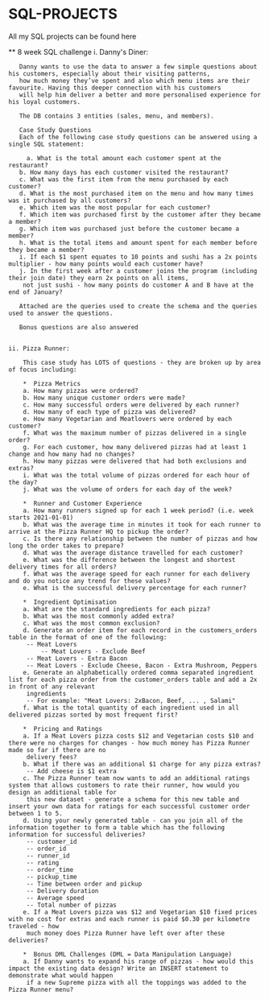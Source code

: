 # SQL-PROJECTS
All my SQL projects can be found here

** 8 week SQL challenge
	i. Danny's Diner:

	   Danny wants to use the data to answer a few simple questions about his customers, especially about their visiting patterns,
	   how much money they’ve spent and also which menu items are their favourite. Having this deeper connection with his customers
	   will help him deliver a better and more personalised experience for his loyal customers.

	   The DB contains 3 entities (sales, menu, and members).
	
	   Case Study Questions
	   Each of the following case study questions can be answered using a single SQL statement:

         a. What is the total amount each customer spent at the restaurant?
	   b. How many days has each customer visited the restaurant?
	   c. What was the first item from the menu purchased by each customer?
	   d. What is the most purchased item on the menu and how many times was it purchased by all customers?
	   e. Which item was the most popular for each customer?
	   f. Which item was purchased first by the customer after they became a member?
	   g. Which item was purchased just before the customer became a member?
	   h. What is the total items and amount spent for each member before they became a member?
	   i. If each $1 spent equates to 10 points and sushi has a 2x points multiplier - how many points would each customer have?
	   j. In the first week after a customer joins the program (including their join date) they earn 2x points on all items,
		not just sushi - how many points do customer A and B have at the end of January?

	   Attached are the queries used to create the schema and the queries used to answer the questions.

	   Bonus questions are also answered


	ii. Pizza Runner:
		
	    This case study has LOTS of questions - they are broken up by area of focus including:

	    *  Pizza Metrics
	    a. How many pizzas were ordered?
	    b. How many unique customer orders were made?
	    c. How many successful orders were delivered by each runner?
	    d. How many of each type of pizza was delivered?
	    e. How many Vegetarian and Meatlovers were ordered by each customer?
	    f. What was the maximum number of pizzas delivered in a single order?
	    g. For each customer, how many delivered pizzas had at least 1 change and how many had no changes?
	    h. How many pizzas were delivered that had both exclusions and extras?
	    i. What was the total volume of pizzas ordered for each hour of the day?
	    j. What was the volume of orders for each day of the week?

	    *  Runner and Customer Experience
	    a. How many runners signed up for each 1 week period? (i.e. week starts 2021-01-01)
	    b. What was the average time in minutes it took for each runner to arrive at the Pizza Runner HQ to pickup the order?
	    c. Is there any relationship between the number of pizzas and how long the order takes to prepare?
	    d. What was the average distance travelled for each customer?
	    e. What was the difference between the longest and shortest delivery times for all orders?
	    f. What was the average speed for each runner for each delivery and do you notice any trend for these values?
	    e. What is the successful delivery percentage for each runner?

	    *  Ingredient Optimisation
	    a. What are the standard ingredients for each pizza?
	    b. What was the most commonly added extra?
	    c. What was the most common exclusion?
	    d. Generate an order item for each record in the customers_orders table in the format of one of the following:
		 -- Meat Lovers
	    	 -- Meat Lovers - Exclude Beef
		 -- Meat Lovers - Extra Bacon
		 -- Meat Lovers - Exclude Cheese, Bacon - Extra Mushroom, Peppers
	    e. Generate an alphabetically ordered comma separated ingredient list for each pizza order from the customer_orders table and add a 2x in front of any relevant
		 ingredients
		 -- For example: "Meat Lovers: 2xBacon, Beef, ... , Salami"
	    f. What is the total quantity of each ingredient used in all delivered pizzas sorted by most frequent first?

	    *  Pricing and Ratings
	    a. If a Meat Lovers pizza costs $12 and Vegetarian costs $10 and there were no charges for changes - how much money has Pizza Runner made so far if there are no
		 delivery fees?
	    b. What if there was an additional $1 charge for any pizza extras?
		 -- Add cheese is $1 extra
	    c. The Pizza Runner team now wants to add an additional ratings system that allows customers to rate their runner, how would you design an additional table for
		 this new dataset - generate a schema for this new table and insert your own data for ratings for each successful customer order between 1 to 5.
	    d. Using your newly generated table - can you join all of the information together to form a table which has the following information for successful deliveries?
		 -- customer_id
		 -- order_id
		 -- runner_id
		 -- rating
		 -- order_time
		 -- pickup_time
		 -- Time between order and pickup
		 -- Delivery duration
		 -- Average speed
		 -- Total number of pizzas
	    e. If a Meat Lovers pizza was $12 and Vegetarian $10 fixed prices with no cost for extras and each runner is paid $0.30 per kilometre traveled - how
		 much money does Pizza Runner have left over after these deliveries?

	    *  Bonus DML Challenges (DML = Data Manipulation Language)
	    a. If Danny wants to expand his range of pizzas - how would this impact the existing data design? Write an INSERT statement to demonstrate what would happen
		 if a new Supreme pizza with all the toppings was added to the Pizza Runner menu?
